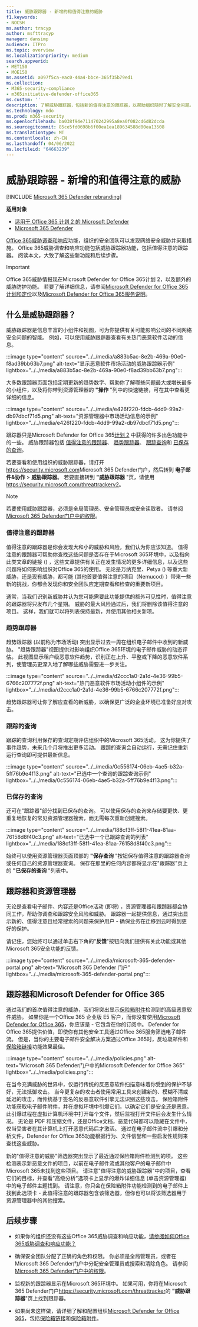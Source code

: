 ```yaml
---
title: 威胁跟踪器 - 新增的和值得注意的威胁
f1.keywords:
- NOCSH
ms.author: tracyp
author: msfttracyp
manager: dansimp
audience: ITPro
ms.topic: overview
ms.localizationpriority: medium
search.appverid:
- MET150
- MOE150
ms.assetid: a097f5ca-eac0-44a4-bbce-365f35b79ed1
ms.collection:
- M365-security-compliance
- m365initiative-defender-office365
ms.custom: ''
description: 了解威胁跟踪器，包括新的值得注意的跟踪器，以帮助组织随时了解安全问题。
ms.technology: mdo
ms.prod: m365-security
ms.openlocfilehash: ba038f94e711470242995a8ea0f082cd6d82dcda
ms.sourcegitcommit: 85ce5fd0698b6f00ea1ea189634588d00ea13508
ms.translationtype: MT
ms.contentlocale: zh-CN
ms.lasthandoff: 04/06/2022
ms.locfileid: "64663239"
---
```

# <a name="threat-trackers---new-and-noteworthy"></a>威胁跟踪器 - 新增的和值得注意的威胁

[!INCLUDE [Microsoft 365 Defender rebranding](../includes/microsoft-defender-for-office.md)]

**适用对象**
- [适用于 Office 365 计划 2 的 Microsoft Defender](defender-for-office-365.md)
- [Microsoft 365 Defender](../defender/microsoft-365-defender.md)

[Office 365威胁调查和响应](office-365-ti.md)功能，组织的安全团队可以发现网络安全威胁并采取措施。 Office 365威胁调查和响应功能包括威胁跟踪器功能，包括值得注意的跟踪器。 阅读本文，大致了解这些新功能和后续步骤。

> [!IMPORTANT]
> Office 365威胁情报现在Microsoft Defender for Office 365计划 2，以及额外的威胁防护功能。 若要了解详细信息，请参阅[Microsoft Defender for Office 365计划和定价](https://products.office.com/exchange/advance-threat-protection)以及[Microsoft Defender for Office 365服务说明](/office365/servicedescriptions/office-365-advanced-threat-protection-service-description)。

## <a name="what-are-threat-trackers"></a>什么是威胁跟踪器？

威胁跟踪器是信息丰富的小组件和视图，可为你提供有关可能影响公司的不同网络安全问题的智能。 例如，可以使用威胁跟踪器查看有关热门恶意软件活动的信息。

:::image type="content" source="../../media/a883b5ac-8e2b-469a-90e0-f8ad39bb63b7.png" alt-text="显示恶意软件市场活动的威胁跟踪器示例" lightbox="../../media/a883b5ac-8e2b-469a-90e0-f8ad39bb63b7.png":::

大多数跟踪器页面包括定期更新的趋势数字、帮助你了解哪些问题最大或增长最多的小组件，以及将你带到资源管理器的 **"操作** "列中的快速链接，可在其中查看更详细的信息。

:::image type="content" source="../../media/e426f220-fdcb-4dd9-99a2-db97dbcf71d5.png" alt-text="资源管理器中市场活动信息的示例" lightbox="../../media/e426f220-fdcb-4dd9-99a2-db97dbcf71d5.png":::

跟踪器只是Microsoft Defender for Office 365[计划 2](office-365-ti.md) 中获得的许多出色功能中的一些。 威胁跟踪器包括 [值得注意的跟踪器](#noteworthy-trackers)、 [趋势跟踪器](#trending-trackers)、 [跟踪查询](#tracked-queries)和 [已保存的查询](#saved-queries)。

若要查看和使用组织的威胁跟踪器，请打开<https://security.microsoft.com>Microsoft 365 Defender门户，然后转到 **电子邮件&协作** \> **威胁跟踪器**。 若要直接转到 **"威胁跟踪器** "页，请使用 <https://security.microsoft.com/threattrackerv2>。

> [!NOTE]
> 若要使用威胁跟踪器，必须是全局管理员、安全管理员或安全读取者。 请参阅[Microsoft 365 Defender门户中的权限](permissions-microsoft-365-security-center.md)。

### <a name="noteworthy-trackers"></a>值得注意的跟踪器

值得注意的跟踪器是你会发现大和小的威胁和风险，我们认为你应该知道。 值得注意的跟踪器可帮助你查找这些问题是否存在于Microsoft 365环境中，以及指向此类文章的链接 () ，这些文章提供有关正在发生情况的更多详细信息，以及这些问题将如何影响组织对Office 365的使用。 无论是万纳克里、Petya () 等重大新威胁，还是现有威胁，都可能 (其他首要值得注意的项目（Nemucod) ）带来一些新的挑战，你都会发现你和安全团队应定期查看和检查的重要新项目。

通常，当我们识别新威胁并认为您可能需要此功能提供的额外可见性时，值得注意的跟踪器将只发布几个星期。 威胁的最大风险通过后，我们将删除该值得注意的项目。 这样，我们就可以将列表保持最新，并使用其他相关新项。

### <a name="trending-trackers"></a>趋势跟踪器

趋势跟踪器 (以前称为市场活动) 突出显示过去一周在组织电子邮件中收到的新威胁。 "趋势跟踪器"视图提供对影响组织Office 365环境的电子邮件威胁的动态评估。 此视图显示租户级恶意软件趋势，识别正在上升、平整或下降的恶意软件系列，使管理员更深入地了解哪些威胁需要进一步关注。

:::image type="content" source="../../media/d2ccc1a0-2a1d-4e36-99b5-6766c207772f.png" alt-text="热门恶意软件市场活动小组件的示例" lightbox="../../media/d2ccc1a0-2a1d-4e36-99b5-6766c207772f.png":::

趋势跟踪器可让你了解应查看的新威胁，以确保更广泛的企业环境已准备好应对攻击。

### <a name="tracked-queries"></a>跟踪的查询

跟踪的查询利用保存的查询定期评估组织中的Microsoft 365活动。 这为你提供了事件趋势，未来几个月将推出更多活动。 跟踪的查询会自动运行，无需记住重新运行查询即可提供最新信息。

:::image type="content" source="../../media/0c556174-06eb-4ae5-b32a-5ff76b9e4f13.png" alt-text="已选中一个查询的跟踪查询示例" lightbox="../../media/0c556174-06eb-4ae5-b32a-5ff76b9e4f13.png":::

### <a name="saved-queries"></a>已保存的查询

还可在"跟踪器"部分找到已保存的查询。 可以使用保存的查询来存储要更快、更重复地恢复的常见资源管理器搜索，而无需每次重新创建搜索。

:::image type="content" source="../../media/188cf3ff-58f1-41ea-81aa-76158d8f40c3.png" alt-text="已选中一个已跟踪查询的列表" lightbox="../../media/188cf3ff-58f1-41ea-81aa-76158d8f40c3.png":::

始终可以使用资源管理器页面顶部的 **"保存查询** "按钮保存值得注意的跟踪器查询或任何自己的资源管理器查询。 保存在那里的任何内容都将显示在"跟踪器"页上的 **"已保存的查询** "列表中。

## <a name="trackers-and-explorer"></a>跟踪器和资源管理器

无论是查看电子邮件、内容还是Office活动 (即将) ，资源管理器和跟踪器都会协同工作，帮助你调查和跟踪安全风险和威胁。 跟踪器一起提供信息，通过突出显示新的、值得注意且经常搜索的问题来保护用户 - 确保业务在迁移到云时得到更好的保护。

请记住，您始终可以通过单击右下角的"**反馈**"按钮向我们提供有关此功能或其他Microsoft 365安全功能的反馈。

:::image type="content" source="../../media/microsoft-365-defender-portal.png" alt-text="Microsoft 365 Defender 门户" lightbox="../../media/microsoft-365-defender-portal.png":::

## <a name="trackers-and-microsoft-defender-for-office-365"></a>跟踪器和Microsoft Defender for Office 365

通过我们的首次值得注意的威胁，我们将突出显示[保险箱附件](safe-attachments.md)检测到的高级恶意软件威胁。 如果你是一个Office 365 企业版 E5 客户，而你没有使用[Microsoft Defender for Office 365](defender-for-office-365.md)，你应该是 - 它包含在你的订阅中。 Defender for Office 365提供价值，即使你有其他安全工具通过Office 365服务筛选电子邮件流。 但是，当你的主要电子邮件安全解决方案通过Office 365时，反垃圾邮件和[保险箱链接](safe-links.md)功能效果最佳。

:::image type="content" source="../../media/policies.png" alt-text="Microsoft 365 Defender门户中的Microsoft Defender for Office 365" lightbox="../../media/policies.png":::

在当今充满威胁的世界中，仅运行传统的反恶意软件扫描意味着你受到的保护不够好，无法抵御攻击。 当今更复杂的攻击者使用常用工具来创建新的、模糊不清或延迟的攻击，而传统基于签名的反恶意软件引擎无法识别这些攻击。 保险箱附件功能获取电子邮件附件，并在虚拟环境中引爆它们，以确定它们是安全还是恶意。 此引爆过程在虚拟计算机环境中打开每个文件，然后监视打开文件后会发生什么情况。 无论是 PDF 和压缩文件，还是Office文档，恶意代码都可以隐藏在文件中，仅当受害者在其计算机上打开恶意代码后才激活。 通过在电子邮件流中引爆和分析文件，Defender for Office 365功能根据行为、文件信誉和一些启发性规则来查找这些威胁。

新的"值得注意的威胁"筛选器突出显示了最近通过保险箱附件检测到的项。 这些检测表示新恶意文件的项目，以前在电子邮件流或其他客户的电子邮件中Microsoft 365未找到这些项目。 请注意"值得注意的威胁跟踪器"中的项目，查看它们的目标，并查看"高级分析"选项卡上显示的爆炸详细信息 (单击资源管理器) 中的电子邮件主题找到。 请注意，你只会在保险箱附件功能检测到的电子邮件上找到此选项卡 - 此值得注意的跟踪器包含该筛选器，但你也可以将该筛选器用于资源管理器中的其他搜索。

## <a name="next-steps"></a>后续步骤

- 如果你的组织还没有这些Office 365威胁调查和响应功能，[请参阅如何Office 365威胁调查和响应功能？](office-365-ti.md)

- 确保安全团队分配了正确的角色和权限。 你必须是全局管理员，或者在Microsoft 365 Defender门户中分配安全管理员或搜索和清除角色。 请参阅[Microsoft 365 Defender门户中的权限](permissions-microsoft-365-security-center.md)。

- 监视新的跟踪器显示在Microsoft 365环境中。 如果可用，你将在Microsoft 365 Defender门户<https://security.microsoft.com/threattracker>的 **"威胁跟踪器**"页上找到跟踪器。

- 如果尚未这样做，请详细了解和配置组织[Microsoft Defender for Office 365](defender-for-office-365.md)，包括[保险箱链接](safe-links.md)和[保险箱附件](safe-attachments.md)。
